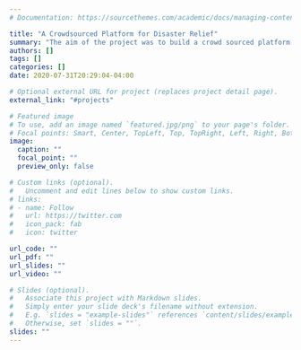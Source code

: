 ```yaml
---
# Documentation: https://sourcethemes.com/academic/docs/managing-content/

title: "A Crowdsourced Platform for Disaster Relief"
summary: "The aim of the project was to build a crowd sourced platform to be used during a disaster for the aggregation, dissemination and analysis of important information needed for rescue and relief operations. We designed a multi-platform model in which data in different formats from various sources is first processed using NLP tools and then validated using crowdsourcing validation algorithms."
authors: []
tags: []
categories: []
date: 2020-07-31T20:29:04-04:00

# Optional external URL for project (replaces project detail page).
external_link: "#projects"

# Featured image
# To use, add an image named `featured.jpg/png` to your page's folder.
# Focal points: Smart, Center, TopLeft, Top, TopRight, Left, Right, BottomLeft, Bottom, BottomRight.
image:
  caption: ""
  focal_point: ""
  preview_only: false

# Custom links (optional).
#   Uncomment and edit lines below to show custom links.
# links:
# - name: Follow
#   url: https://twitter.com
#   icon_pack: fab
#   icon: twitter

url_code: ""
url_pdf: ""
url_slides: ""
url_video: ""

# Slides (optional).
#   Associate this project with Markdown slides.
#   Simply enter your slide deck's filename without extension.
#   E.g. `slides = "example-slides"` references `content/slides/example-slides.md`.
#   Otherwise, set `slides = ""`.
slides: ""
---
```

